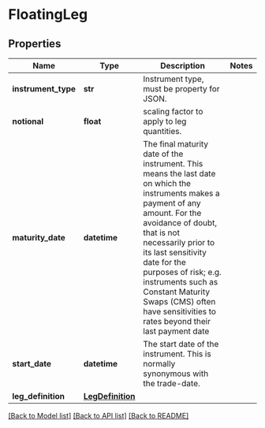 # FloatingLeg

## Properties
Name | Type | Description | Notes
------------ | ------------- | ------------- | -------------
**instrument_type** | **str** | Instrument type, must be property for JSON. | 
**notional** | **float** | scaling factor to apply to leg quantities. | 
**maturity_date** | **datetime** | The final maturity date of the instrument. This means the last date on which the instruments makes a payment of any amount.              For the avoidance of doubt, that is not necessarily prior to its last sensitivity date for the purposes of risk; e.g. instruments such as              Constant Maturity Swaps (CMS) often have sensitivities to rates beyond their last payment date | 
**start_date** | **datetime** | The start date of the instrument. This is normally synonymous with the trade-date. | 
**leg_definition** | [**LegDefinition**](LegDefinition.md) |  | 

[[Back to Model list]](../README.md#documentation-for-models) [[Back to API list]](../README.md#documentation-for-api-endpoints) [[Back to README]](../README.md)


